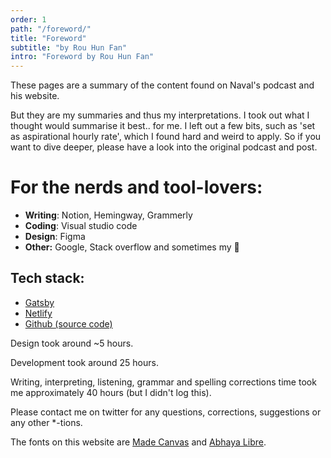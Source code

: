 ```yaml
---
order: 1
path: "/foreword/"
title: "Foreword"
subtitle: "by Rou Hun Fan"
intro: "Foreword by Rou Hun Fan"
---
```


These pages are a summary of the content found on Naval's podcast and his website. 

But they are my summaries and thus my interpretations. I took out what I thought would summarise it best.. for me. I left out a few bits, such as 'set as aspirational hourly rate', which I found hard and weird to apply. So if you want to dive deeper, please have a look into the original podcast and post.

# For the nerds and tool-lovers:

- **Writing**: Notion, Hemingway, Grammerly
- **Coding**: Visual studio code
- **Design**: Figma
- **Other:** Google, Stack overflow and sometimes my 🧠

## Tech stack:

- [Gatsby](https://gatsbyjs.org/)
- [Netlify](https://netlify.com)
- [Github (source code)](https://github.com/flowen/principlesofwealth)

Design took around ~5 hours. 

Development took around 25 hours.

Writing, interpreting, listening, grammar and spelling corrections time took me approximately 40 hours (but I didn't log this).

Please contact me on twitter for any questions, corrections, suggestions or any other *-tions.

The fonts on this website are [Made Canvas](https://www.dafont.com/made-canvas.font) and [Abhaya Libre](https://fonts.google.com/specimen/Abhaya+Libre).